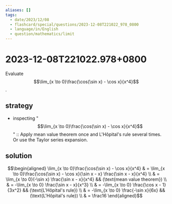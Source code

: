 ```yaml
---
aliases: []
tags:
  - date/2023/12/08
  - flashcard/special/questions/2023-12-08T221022_978_0800
  - language/in/English
  - question/mathematics/limit
---
```


# 2023-12-08T221022.978+0800

Evaluate $$\lim_{x \to 0}\frac{\cos(\sin x) - \cos x}{x^4}$$.

## strategy

- inspecting "$$\lim_{x \to 0}\frac{\cos(\sin x) - \cos x}{x^4}$$" :: Apply mean value theorem once and L'Hôpital's rule several times. Or use the Taylor series expansion. <!--SR:!2024-07-11,6,250-->

## solution

$$\begin{aligned}
\lim_{x \to 0}\frac{\cos(\sin x) - \cos x}{x^4} & = \lim_{x \to 0}\frac{\cos(\sin x) - \cos x}{\sin x - x} \frac{\sin x - x}{x^4} \\
& = \lim_{x \to 0}(-\sin x) \frac{\sin x - x}{x^4} && (\text{mean value theorem}) \\
& = -\lim_{x \to 0} \frac{\sin x - x}{x^3} \\
& = -\lim_{x \to 0} \frac{\cos x - 1}{3x^2} && (\text{L'Hôpital's rule}) \\
& = -\lim_{x \to 0} \frac{-\sin x}{6x} && (\text{L'Hôpital's rule}) \\
& = \frac16
\end{aligned}$$

